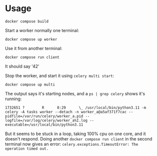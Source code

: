 # Usage

```
docker compose build
```

Start a worker normally one terminal:
```
docker compose up worker
```

Use it from another terminal:
```
docker compose run client
```
It should say '42'

Stop the worker, and start it using `celery multi start`:
```
docker compose up multi
```

The output says it's starting nodes, and a `ps | grep celery` shows it's running:
```
1732651 ?        R      0:29      \_ /usr/local/bin/python3.11 -m celery -A tasks worker --detach -n worker_a@a5af371f7cac --pidfile=/var/run/celery/worker_a.pid --logfile=/var/log/celery/worker_a%I.log --executable=/usr/local/bin/python3.11
```

But it seems to be stuck in a loop, taking 100% cpu on one core, and it doesn't respond. Doing another `docker compose run client` in the second terminal now gives an error: `celery.exceptions.TimeoutError: The operation timed out.`